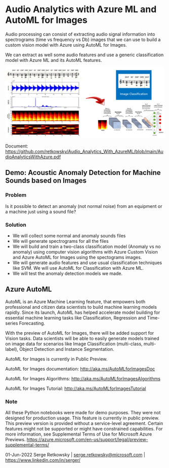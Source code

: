 # Audio Analytics with Azure ML and AutoML for Images

Audio processing can consist of extracting audio signal information into spectrograms (time vs frequency vs Db) images that we can use to build a custom vision model with Azure using AutoML for Images. 

We can extract as well some audio features and use a generic classification model with Azure ML and its AutoML features.

<img src="image.jpg">

Document:
https://github.com/retkowsky/Audio_Analytics_With_AzureML/blob/main/AudioAnalyticsWithAzure.pdf

## Demo: Acoustic Anomaly Detection for Machine Sounds based on Images

### Problem
Is it possible to detect an anomaly (not normal noise) from an equipment or a machine just using a sound file?

### Solution
- We will collect some normal and anomaly sounds files
- We will generate spectrograms for all the files 
- We will build and train a two-class classification model (Anomaly vs no anomaly) using computer vision algorithms with Azure Custom Vision and Azure AutoML for Images using the spectograms images.
- We will generate audio features and use usual classification techniques like SVM. We will use AutoML for Classification with Azure ML.
- We will test the anomaly detection models we made.

## Azure AutoML
AutoML is an Azure Machine Learning feature, that empowers both professional and citizen data scientists to build machine learning models rapidly. Since its launch, AutoML has helped accelerate model building for essential machine learning tasks like Classification, Regression and Time-series Forecasting.

With the preview of AutoML for Images, there will be added support for Vision tasks. Data scientists will be able to easily generate models trained on image data for scenarios like Image Classification (multi-class, multi-label), Object Detection and Instance Segmentation.

AutoML for Images is currently in Public Preview.

AutoML for Images documentation:
http://aka.ms/AutoMLforImagesDoc

AutoML for Images Algorithms:
http://aka.ms/AutoMLforImagesAlgorithms

AutoML for Images Tutorial:
http://aka.ms/AutoMLforImagesTutorial

### Note
All these Python notebooks were made for demo purposes. They were not designed for production usage. This feature is currently in public preview. This preview version is provided without a service-level agreement. Certain features might not be supported or might have constrained capabilities. For more information, see Supplemental Terms of Use for Microsoft Azure Previews. https://azure.microsoft.com/en-us/support/legal/preview-supplemental-terms/

01-Jun-2022
Serge Retkowsky | serge.retkowsky@microsoft.com | https://www.linkedin.com/in/serger/
